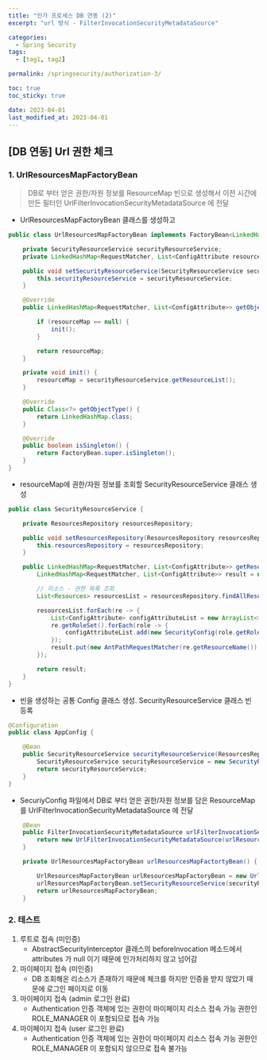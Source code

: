 ```yaml
---
title: "인가 프로세스 DB 연동 (2)"
excerpt: "url 방식 - FilterInvocationSecurityMetadataSource"

categories:
  - Spring Security
tags:
  - [tag1, tag2]

permalink: /springsecurity/authorization-3/

toc: true
toc_sticky: true

date: 2023-04-01
last_modified_at: 2023-04-01
---
```


## [DB 연동] Url 권한 체크
### 1. UrlResourcesMapFactoryBean
>DB로 부터 얻은 권한/자원 정보를 ResourceMap 빈으로 생성해서 이전 시간에 만든 필터인 UrlFilterInvocationSecurityMetadataSource 에 전달

+ UrlResourcesMapFactoryBean 클래스를 생성하고

```java
public class UrlResourcesMapFactoryBean implements FactoryBean<LinkedHashMap<RequestMatcher, List<ConfigAttribute>>> {

    private SecurityResourceService securityResourceService;
    private LinkedHashMap<RequestMatcher, List<ConfigAttribute resourceMap;

    public void setSecurityResourceService(SecurityResourceService securityResourceService) {
        this.securityResourceService = securityResourceService;
    }

    @Override
    public LinkedHashMap<RequestMatcher, List<ConfigAttribute>> getObject() throws Exception {

        if (resourceMap == null) {
            init();
        }

        return resourceMap;
    }

    private void init() {
        resourceMap = securityResourceService.getResourceList();
    }

    @Override
    public Class<?> getObjectType() {
        return LinkedHashMap.class;
    }

    @Override
    public boolean isSingleton() {
        return FactoryBean.super.isSingleton();
    }
}
```

+ resourceMap에 권한/자원 정보를 조회할 SecurityResourceService 클래스 생성

```java
public class SecurityResourceService {

    private ResourcesRepository resourcesRepository;

    public void setResourcesRepository(ResourcesRepository resourcesRepository) {
        this.resourcesRepository = resourcesRepository;
    }

    public LinkedHashMap<RequestMatcher, List<ConfigAttribute>> getResourceList() {
        LinkedHashMap<RequestMatcher, List<ConfigAttribute>> result = new LinkedHashMap<>();

        // 리소스 - 권한 목록 조회
        List<Resources> resourcesList = resourcesRepository.findAllResources();

        resourcesList.forEach(re -> {
            List<ConfigAttribute> configAttributeList = new ArrayList<>();
            re.getRoleSet().forEach(role -> {
                configAttributeList.add(new SecurityConfig(role.getRoleName()));
            });
            result.put(new AntPathRequestMatcher(re.getResourceName()), configAttributeList);
        });

        return result;
    }
}
```

+ 빈을 생성하는 공통 Config 클래스 생성. SecurityResourceService 클래스 빈 등록

```java
@Configuration
public class AppConfig {

    @Bean
    public SecurityResourceService securityResourceService(ResourcesRepository resourcesRepository) {
        SecurityResourceService securityResourceService = new SecurityResourceService(resourcesRepository);
        return securityResourceService;
    }
}
```

+ SecuriyConfig 파일에서 DB로 부터 얻은 권한/자원 정보를 담은 ResourceMap 를 UrlFilterInvocationSecurityMetadataSource 에 전달

```java
    @Bean
    public FilterInvocationSecurityMetadataSource urlFilterInvocationSecurityMetadataSource() throws Exception {
        return new UrlFilterInvocationSecurityMetadataSource(urlResourcesMapFactortyBean().getObject());
    }

    private UrlResourcesMapFactoryBean urlResourcesMapFactortyBean() {

        UrlResourcesMapFactoryBean urlResourcesMapFactoryBean = new UrlResourcesMapFactoryBean();
        urlResourcesMapFactoryBean.setSecurityResourceService(securityResourceService);
        return urlResourcesMapFactoryBean;
    }
```

### 2. 테스트
1. 루트로 접속 (미인증)
   + AbstractSecurityInterceptor 클래스의 beforeInvocation 메소드에서 attributes 가 null 이기 때문에 인가처리하지 않고 넘어감   
2. 마이페이지 접속 (미인증)
   + DB 조회해온 리소스가 존재하기 때문에 체크를 하지만 인증을 받지 않았기 때문에 로그인 페이지로 이동
3. 마이페이지 접속 (admin 로그인 완료)
   + Authentication 인증 객체에 있는 권한이 마이페이지 리소스 접속 가능 권한인 ROLE_MANAGER 이 포함되므로 접속 가능
4. 마이페이지 접속 (user 로그인 완료)
   + Authentication 인증 객체에 있는 권한이 마이페이지 리소스 접속 가능 권한인 ROLE_MANAGER 이 포함되지 않으므로 접속 불가능   

